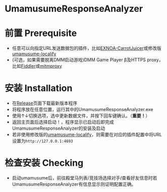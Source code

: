# UmamusumeResponseAnalyzer
# 前置 Prerequisite
* 任意可以向指定URL发送数据包的插件，比如[EXNOA-CarrotJuicer](https://github.com/CNA-Bld/EXNOA-CarrotJuicer)或修改版[umamusume-localify](https://github.com/EtherealAO/umamusume-localify)
* (可选，如果需要脱离DMM启动游戏)DMM Game Player β及HTTPS proxy，比如[Fiddler](https://www.telerik.com/fiddler/fiddler-classic)或[mitmproxy](https://mitmproxy.org/)

# 安装 Installation
* 在[Release](https://github.com/EtherealAO/UmamusumeResponseAnalyzer/releases)页面下载最新版本程序
* 将程序放在任意位置，运行其中的UmamusumeResponseAnalyzer.exe
* 使用↑↓切换选项，选中更新数据文件，并按下回车键确认。（**重要！**）
* 返回主页面后选择启动！，程序显示已启动后即完成UmamusumeResponseAnalyzer的安装及启动
* 若非使用修改版的[umamusume-localify](https://github.com/EtherealAO/umamusume-localify)，则需要在对应的插件配置中将URL设置为`http://127.0.0.1:4693`

# 检查安装 Checking
* 启动umamusume后，前往殿堂马列表/竞技场选择对手/查看好友信息时若UmamusumeResponseAnalyzer有信息显示则证明配置正确。
